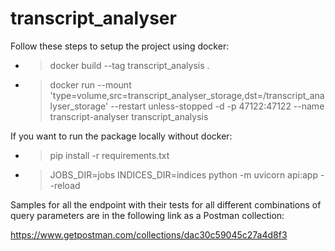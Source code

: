 # transcript_analyser

Follow these steps to setup the project using docker: 

- > docker build --tag transcript_analysis .

- > docker run --mount 'type=volume,src=transcript_analyser_storage,dst=/transcript_analyser_storage' --restart unless-stopped -d -p 47122:47122 --name transcript-analyser transcript_analysis


If you want to run the package locally without docker: 

- > pip install -r requirements.txt

- > JOBS_DIR=jobs INDICES_DIR=indices python -m uvicorn api:app --reload



Samples for all the endpoint with their tests for all different combinations of query parameters are in the following link as a Postman collection:

https://www.getpostman.com/collections/dac30c59045c27a4d8f3
